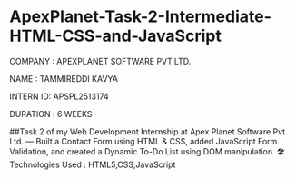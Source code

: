 # ApexPlanet-Task-2-Intermediate-HTML-CSS-and-JavaScript

COMPANY  : APEXPLANET SOFTWARE PVT.LTD.

NAME     : TAMMIREDDI KAVYA

INTERN ID: APSPL2513174

DURATION : 6 WEEKS

##Task 2 of my Web Development Internship at Apex Planet Software Pvt. Ltd. — Built a Contact Form using HTML & CSS, added JavaScript Form Validation, and created a Dynamic To-Do List using DOM manipulation.
🛠️ Technologies Used : 
HTML5,CSS,JavaScript
